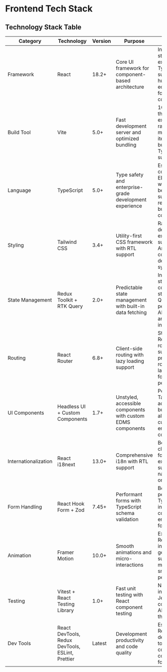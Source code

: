 # Frontend Tech Stack

## Technology Stack Table

| Category | Technology | Version | Purpose | Rationale |
|----------|------------|---------|---------|-----------|
| Framework | React | 18.2+ | Core UI framework for component-based architecture | Industry standard, excellent TypeScript support, huge ecosystem for EDMS components |
| Build Tool | Vite | 5.0+ | Fast development server and optimized bundling | 10x faster than CRA, excellent for rapid mockup iterations, built-in TypeScript support |
| Language | TypeScript | 5.0+ | Type safety and enterprise-grade development experience | Essential for complex EDMS workflows, better IDE support, reduces bugs in large codebase |
| Styling | Tailwind CSS | 3.4+ | Utility-first CSS framework with RTL support | Rapid UI development, excellent RTL support for Arabic, consistent design system |
| State Management | Redux Toolkit + RTK Query | 2.0+ | Predictable state management with built-in data fetching | Industry standard for complex state, RTK Query perfect for API mocking and real integration |
| Routing | React Router | 6.8+ | Client-side routing with lazy loading support | Standard React routing, supports protected routes and lazy loading for performance |
| UI Components | Headless UI + Custom Components | 1.7+ | Unstyled, accessible components with custom EDMS components | Perfect with Tailwind, accessibility built-in, allows custom enterprise components |
| Internationalization | React i18next | 13.0+ | Comprehensive i18n with RTL support | Best-in-class i18n for React, excellent RTL support, namespace organization |
| Form Handling | React Hook Form + Zod | 7.45+ | Performant forms with TypeScript schema validation | Best performance, TypeScript integration, complex enterprise form support |
| Animation | Framer Motion | 10.0+ | Smooth animations and micro-interactions | Excellent React integration, gesture support for mobile, smooth performance |
| Testing | Vitest + React Testing Library | 1.0+ | Fast unit testing with React component testing | Native Vite integration, Jest-compatible API, faster than Jest |
| Dev Tools | React DevTools, Redux DevTools, ESLint, Prettier | Latest | Development productivity and code quality | Essential React development tools, consistent code formatting |
